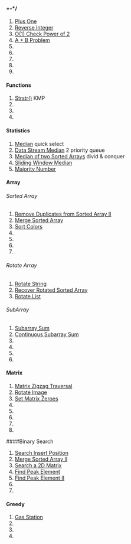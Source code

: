 #### +-*/  
1. [Plus One](http://www.lintcode.com/en/problem/plus-one/)
2. [Reverse Integer](http://www.lintcode.com/en/problem/reverse-integer/)
3. [O(1) Check Power of 2](http://www.lintcode.com/en/problem/o1-check-power-of-2/)
4. [A + B Problem](http://www.lintcode.com/en/problem/a-b-problem/)
5. []()
6. []()
7. []()
8. []()
9. []()

#### Functions
1. [Strstr()](http://www.lintcode.com/en/problem/strstr/) KMP 
2. []()
3. []()
4. []()

#### Statistics
1. [Median](http://www.lintcode.com/en/problem/median/) quick select
2. [Data Stream Median](http://www.lintcode.com/en/problem/data-stream-median/) 2 priority queue
3. [Median of two Sorted Arrays](http://www.lintcode.com/en/problem/median-of-two-sorted-arrays/) divid & conquer
4. [Sliding Window Median](http://www.lintcode.com/en/problem/sliding-window-median/)
5. [Majority Number](http://www.lintcode.com/en/problem/majority-number/)

#### Array
###### Sorted Array
1. [Remove Duplicates from Sorted Array II](http://www.lintcode.com/en/problem/remove-duplicates-from-sorted-array-ii/)
2. [Merge Sorted Array](www.lintcode.com/en/problem/merge-sorted-array/)
3. [Sort Colors](http://www.lintcode.com/en/problem/sort-colors/)
4. []()
5. []()
6. []()
7. []()
###### Rotate Array
1. [Rotate String](http://www.lintcode.com/en/problem/rotate-string/)
2. [Recover Rotated Sorted Array](http://www.lintcode.com/en/problem/recover-rotated-sorted-array/)
3. [Rotate List](http://www.lintcode.com/en/problem/rotate-list/)

###### SubArray
1. [Subarray Sum](http://www.lintcode.com/en/problem/subarray-sum/)
2. [Continuous Subarray Sum](http://www.lintcode.com/en/problem/continuous-subarray-sum/)
4. []()
5. []()
6. []()
7. []()


#### Matrix
1. [Matrix Zigzag Traversal](http://www.lintcode.com/en/problem/matrix-zigzag-traversal/)
2. [Rotate Image](http://www.lintcode.com/en/problem/rotate-image/)
2. [Set Matrix Zeroes](http://www.lintcode.com/en/problem/set-matrix-zeroes/)
3. []()
4. []()
5. []()
6. []()
7. []()


####Binary Search
1. [Search Insert Position](http://www.lintcode.com/en/problem/search-insert-position/)
2. [Merge Sorted Array II](http://www.lintcode.com/en/problem/merge-sorted-array-ii/)
3. [Search a 2D Matrix](http://www.lintcode.com/en/problem/search-a-2d-matrix/)
4. [Find Peak Element](http://www.lintcode.com/en/problem/find-peak-element/)
5. [Find Peak Element II](http://www.lintcode.com/en/problem/find-peak-element-ii/)
6. []()
7. []()

#### Greedy
1. [Gas Station](http://www.lintcode.com/en/problem/gas-station/)
2. []()
3. []()
4. []()